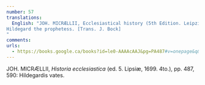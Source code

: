 ```yaml
---
number: 57
translations:
  English: "JOH. MICRÆLLII, Ecclesiastical history (5th Edition. Leipzig, 1699. 4to.), pp. 487, 590:
Hildegard the prophetess. [Trans. J. Bock]
"
comments:
urls:
  - https://books.google.ca/books?id=le0-AAAAcAAJ&pg=PA487#v=onepage&q&f=false
---
```


JOH. MICRÆLLII, <em>Historia ecclesiastica</em> (ed. 5. Lipsiæ, 1699. 4to.), pp. 487, 590: Hildegardis vates.
